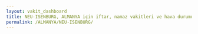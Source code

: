 ```yaml
---
layout: vakit_dashboard
title: NEU-ISENBURG, ALMANYA için iftar, namaz vakitleri ve hava durumu - ilçe/eyalet seç
permalink: /ALMANYA/NEU-ISENBURG/
---
```


<script type="text/javascript">
  var GLOBAL_COUNTRY = 'ALMANYA';
  var GLOBAL_CITY = 'NEU-ISENBURG';
  var GLOBAL_STATE = '';
  var lat = 72;
  var lon = 21;
</script>
